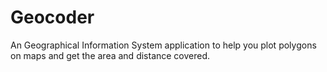 # Geocoder
An Geographical Information System application to help you plot polygons on maps and get the area and distance covered.
